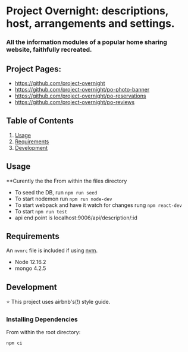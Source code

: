 # Project Overnight: descriptions, host, arrangements and settings.

### All the information modules of a popular home sharing website, faithfully recreated.

## Project Pages:

  - https://github.com/project-overnight
  - https://github.com/project-overnight/po-photo-banner
  - https://github.com/project-overnight/po-reservations
  - https://github.com/project-overnight/po-reviews

## Table of Contents

1. [Usage](#Usage)
1. [Requirements](#requirements)
1. [Development](#development)

## Usage

**Curently the the
From within the files directory
- To seed the DB, run `npm run seed`
- To start nodemon  run `npm run node-dev`
- To start webpack and have it watch for changes rung `npm react-dev`
- To start `npm run test`
- api end point is localhost:9006/api/description/:id

## Requirements

An `nvmrc` file is included if using [nvm](https://github.com/creationix/nvm).

- Node 12.16.2
- mongo 4.2.5

## Development

⭐️ This project uses airbnb's(!) style guide.

### Installing Dependencies

From within the root directory:

```sh
npm ci
```
